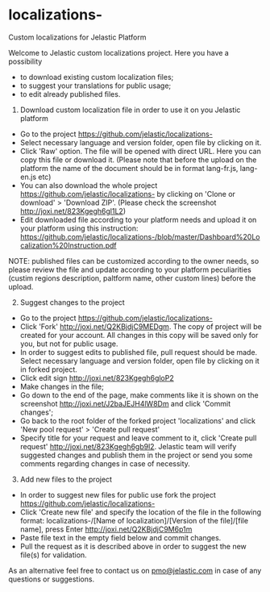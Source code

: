 # localizations-
Custom localizations for Jelastic Platform

Welcome to Jelastic custom localizations project. Here you have a possibility
- to download existing custom localization files;
- to suggest your translations for public usage;
- to edit already published files.

1. Download custom localization file in order to use it on you Jelastic platform
  - Go to the project https://github.com/jelastic/localizations- 
  - Select necessary language and version folder, open file by clicking on it.
  - Click 'Raw' option. The file will be opened with direct URL. Here you can copy this file or download it. (Please note that before the upload on the platform the name of the document should be in format lang-fr.js, lang-en.js etc)
  - You can also download the whole project https://github.com/jelastic/localizations- by clicking on 'Clone or download' > 'Download ZIP'. (Please check the screenshot http://joxi.net/823Kgegh6gl1L2)
  - Edit downloaded file according to your platform needs and upload it on your platform using this instruction: https://github.com/jelastic/localizations-/blob/master/Dashboard%20Localization%20Instruction.pdf

NOTE: published files can be customized according to the owner needs, so please review the file and update according to your platform peculiarities (custim regions description, paltform name, other custom lines) before the upload.

2. Suggest changes to the project
  - Go to the project https://github.com/jelastic/localizations- 
  - Click 'Fork' http://joxi.net/Q2KBjdjC9MEDgm. The copy of project will be created for your account. All changes in this copy will be saved only for you, but not for public usage. 
  - In order to suggest edits to published file, pull request should be made. Select necessary language and version folder, open file by clicking on it in forked project.
  - Click edit sign http://joxi.net/823Kgegh6gloP2
  - Make changes in the file;
  - Go down to the end of the page, make comments like it is shown on the screenshot http://joxi.net/J2baJEJH4lW8Dm and click 'Commit changes';
  - Go back to the root folder of the forked project 'localizations' and click 'New pool request' > 'Create pull request'
  - Specify title for your request and leave comment to it, click 'Create pull request' http://joxi.net/823Kgegh6gb9l2. Jelastic team will verify suggested changes and publish them in the project or send you some comments regarding changes in case of necessity.
3. Add new files to the project
  - In order to suggest new files for public use fork the project https://github.com/jelastic/localizations-
  - Click 'Create new file' and specify the location of the file in the following format: localizations-/[Name of localization]/[Version of the file]/[file name], press Enter http://joxi.net/Q2KBjdjC9M6p1m 
  - Paste file text in the empty field below and commit changes.
  - Pull the request as it is described above in order to suggest the new file(s) for validation. 

As an alternative feel free to contact us on pmo@jelastic.com in case of any questions or suggestions.

  
